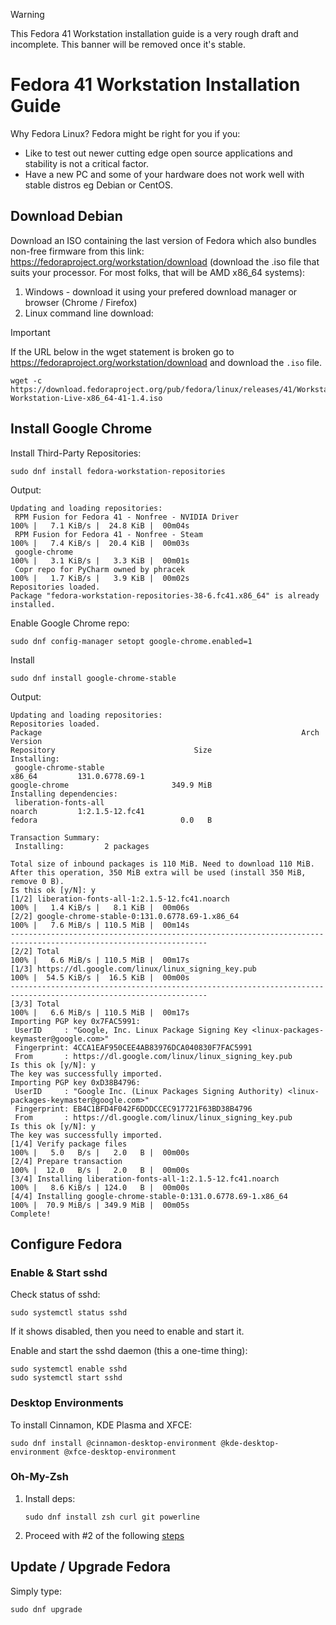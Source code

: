 > [!WARNING]
> This Fedora 41 Workstation installation guide is a very rough draft and incomplete. This banner will be removed once it's stable.

# Fedora 41 Workstation Installation Guide
Why Fedora Linux? Fedora might be right for you if you:
- Like to test out newer cutting edge open source applications and stability is not a critical factor.
- Have a new PC and some of your hardware does not work well with stable distros eg Debian or CentOS.

## Download Debian

Download an ISO containing the last version of Fedora which also bundles non-free firmware from this link: https://fedoraproject.org/workstation/download (download the .iso file that suits your processor. For most folks, that will be AMD x86_64 systems):

1. Windows - download it using your prefered download manager or browser (Chrome / Firefox)
2. Linux command line download:
> [!IMPORTANT]
> If the URL below in the wget statement is broken go to https://fedoraproject.org/workstation/download and download the `.iso` file.
```
wget -c https://download.fedoraproject.org/pub/fedora/linux/releases/41/Workstation/x86_64/iso/Fedora-Workstation-Live-x86_64-41-1.4.iso 
```

## Install Google Chrome

Install Third-Party Repositories:
```
sudo dnf install fedora-workstation-repositories
```

Output:
```
Updating and loading repositories:
 RPM Fusion for Fedora 41 - Nonfree - NVIDIA Driver                                   100% |   7.1 KiB/s |  24.8 KiB |  00m04s
 RPM Fusion for Fedora 41 - Nonfree - Steam                                           100% |   7.4 KiB/s |  20.4 KiB |  00m03s
 google-chrome                                                                        100% |   3.1 KiB/s |   3.3 KiB |  00m01s
 Copr repo for PyCharm owned by phracek                                               100% |   1.7 KiB/s |   3.9 KiB |  00m02s
Repositories loaded.
Package "fedora-workstation-repositories-38-6.fc41.x86_64" is already installed.
```

Enable Google Chrome repo:
```
sudo dnf config-manager setopt google-chrome.enabled=1
```

Install
```
sudo dnf install google-chrome-stable
```

Output:
```
Updating and loading repositories:
Repositories loaded.
Package                                                          Arch           Version                                                          Repository                               Size
Installing:
 google-chrome-stable                                            x86_64         131.0.6778.69-1                                                  google-chrome                       349.9 MiB
Installing dependencies:
 liberation-fonts-all                                            noarch         1:2.1.5-12.fc41                                                  fedora                                0.0   B

Transaction Summary:
 Installing:         2 packages

Total size of inbound packages is 110 MiB. Need to download 110 MiB.
After this operation, 350 MiB extra will be used (install 350 MiB, remove 0 B).
Is this ok [y/N]: y
[1/2] liberation-fonts-all-1:2.1.5-12.fc41.noarch                         100% |   1.4 KiB/s |   8.1 KiB |  00m06s
[2/2] google-chrome-stable-0:131.0.6778.69-1.x86_64                       100% |   7.6 MiB/s | 110.5 MiB |  00m14s
------------------------------------------------------------------------------------------------------------------
[2/2] Total                                                               100% |   6.6 MiB/s | 110.5 MiB |  00m17s
[1/3] https://dl.google.com/linux/linux_signing_key.pub                   100% |  54.5 KiB/s |  16.5 KiB |  00m00s
------------------------------------------------------------------------------------------------------------------
[3/3] Total                                                               100% |   6.6 MiB/s | 110.5 MiB |  00m17s
Importing PGP key 0x7FAC5991:
 UserID     : "Google, Inc. Linux Package Signing Key <linux-packages-keymaster@google.com>"
 Fingerprint: 4CCA1EAF950CEE4AB83976DCA040830F7FAC5991
 From       : https://dl.google.com/linux/linux_signing_key.pub
Is this ok [y/N]: y
The key was successfully imported.
Importing PGP key 0xD38B4796:
 UserID     : "Google Inc. (Linux Packages Signing Authority) <linux-packages-keymaster@google.com>"
 Fingerprint: EB4C1BFD4F042F6DDDCCEC917721F63BD38B4796
 From       : https://dl.google.com/linux/linux_signing_key.pub
Is this ok [y/N]: y
The key was successfully imported.
[1/4] Verify package files                                                100% |   5.0   B/s |   2.0   B |  00m00s
[2/4] Prepare transaction                                                 100% |  12.0   B/s |   2.0   B |  00m00s
[3/4] Installing liberation-fonts-all-1:2.1.5-12.fc41.noarch              100% |   8.6 KiB/s | 124.0   B |  00m00s
[4/4] Installing google-chrome-stable-0:131.0.6778.69-1.x86_64            100% |  70.9 MiB/s | 349.9 MiB |  00m05s
Complete!
```

## Configure Fedora
### Enable & Start sshd

Check status of sshd:
```
sudo systemctl status sshd
```
 If it shows disabled, then you need to enable and start it.

Enable and start the sshd daemon (this a one-time thing):
```
sudo systemctl enable sshd
sudo systemctl start sshd
```

### Desktop Environments
To install Cinnamon, KDE Plasma and XFCE:
```
sudo dnf install @cinnamon-desktop-environment @kde-desktop-environment @xfce-desktop-environment
```


### Oh-My-Zsh

1. Install deps:
   ```
   sudo dnf install zsh curl git powerline
   ```
2. Proceed with #2 of the following [steps](https://github.com/kihiukiragu/helpers/tree/main/linux/debian#install-zsh-and-oh-my-zsh-optional)

## Update / Upgrade Fedora

Simply type:
```
sudo dnf upgrade
```


